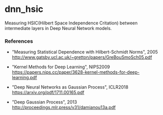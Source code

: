 # dnn_hsic

Measuring HSIC(Hilbert Space Independence Critation) between intermediate layers in Deep Neural Network models.

### References

- "Measuring Statistical Dependence with Hilbert-Schmidt Norms", 2005<br>
http://www.gatsby.ucl.ac.uk/~gretton/papers/GreBouSmoSch05.pdf

- "Kernel Methods for Deep Learning", NIPS2009<br>
https://papers.nips.cc/paper/3628-kernel-methods-for-deep-learning.pdf

- "Deep Neural Networks as Gaussian Process", ICLR2018<br>
https://arxiv.org/pdf/1711.00165.pdf

- "Deep Gaussian Process", 2013<br>
http://proceedings.mlr.press/v31/damianou13a.pdf
